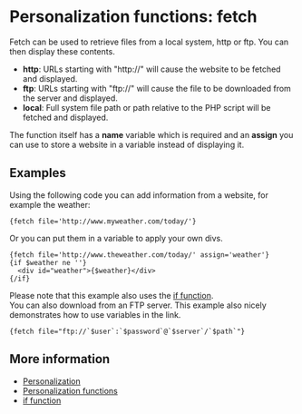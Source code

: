 # Personalization functions: fetch

Fetch can be used to retrieve files from a local system, http or ftp. 
You can then display these contents.

* **http**: URLs starting with "http://" will cause the website to be 
fetched and displayed.
* **ftp**: URLs starting with "ftp://" will cause the file to be downloaded 
from the server and displayed.
* **local**: Full system file path or path relative to the PHP script will 
be fetched and displayed.

The function itself has a **name** variable which is required and an **assign** 
you can use to store a website in a variable instead of displaying it.

## Examples

Using the following code you can add information from a website, for example 
the weather:

    {fetch file='http://www.myweather.com/today/'}
    
Or you can put them in a variable to apply your own divs.

    {fetch file='http://www.theweather.com/today/' assign='weather'}
    {if $weather ne ''}
      <div id="weather">{$weather}</div>
    {/if}

Please note that this example also uses the [if function](./personalization-functions-if).    
You can also download from an FTP server. This example also nicely demonstrates 
how to use variables in the link.

    {fetch file="ftp://`$user`:`$password`@`$server`/`$path`"}

## More information

* [Personalization](./personalization)
* [Personalization functions](./personalization-functions)
* [if function](./personalization-functions-if)
